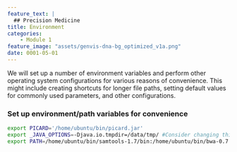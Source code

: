 ```yaml
---
feature_text: |
  ## Precision Medicine
title: Environment
categories:
    - Module 1
feature_image: "assets/genvis-dna-bg_optimized_v1a.png"
date: 0001-05-01
---
```


We will set up a number of environment variables and perform other operating system configurations for various reasons of convenience. This might include creating shortcuts for longer file paths, setting default values for commonly used parameters, and other configurations.

### Set up environment/path variables for convenience

```bash
export PICARD='/home/ubuntu/bin/picard.jar'
export _JAVA_OPTIONS=-Djava.io.tmpdir=/data/tmp/ #Consider changing this to separate volume for performance
export PATH=/home/ubuntu/bin/samtools-1.7/bin:/home/ubuntu/bin/bwa-0.7.17:/home/ubuntu/bin/gatk-4.0.2.1:$PATH
```

